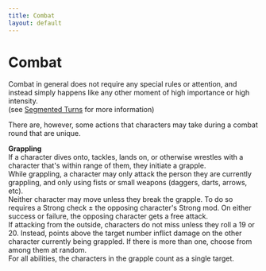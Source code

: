 ```yaml
---
title: Combat
layout: default
---
```


# Combat

Combat in general does not require any special rules or attention, and instead simply happens like any other moment of high importance or high intensity.  
(see [Segmented Turns](/adventure/actions) for more information)

There are, however, some actions that characters may take during a combat round that are unique.

**Grappling**  
If a character dives onto, tackles, lands on, or otherwise wrestles with a character that's within range of them, they initiate a grapple.  
While grappling, a character may only attack the person they are currently grappling, and only using fists or small weapons (daggers, darts, arrows, etc).  
Neither character may move unless they break the grapple. To do so requires a Strong check ± the opposing character's Strong mod. On either success or failure, the opposing character gets a free attack.  
If attacking from the outside, characters do not miss unless they roll a 19 or 20. Instead, points above the target number inflict damage on the other character currently being grappled. If there is more than one, choose from among them at random.  
For all abilities, the characters in the grapple count as a single target.
